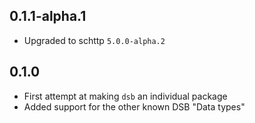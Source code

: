 ## 0.1.1-alpha.1

- Upgraded to schttp `5.0.0-alpha.2`

## 0.1.0

- First attempt at making `dsb` an individual package
- Added support for the other known DSB "Data types"
